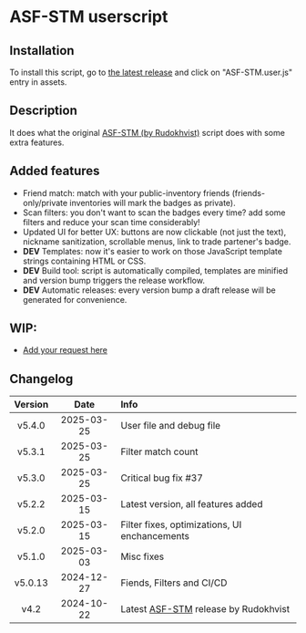 # ASF-STM userscript

## Installation
To install this script, go to [the latest release](https://github.com/iBreakEverything/ASF-STM-Enhancement/releases/latest) and click on "ASF-STM.user.js" entry in assets.

## Description
It does what the original [ASF-STM (by Rudokhvist)](https://github.com/Rudokhvist/ASF-STM) script does with some extra features.

## Added features
- Friend match: match with your public-inventory friends (friends-only/private inventories will mark the badges as private).
- Scan filters: you don't want to scan the badges every time? add some filters and reduce your scan time considerably!
- Updated UI for better UX: buttons are now clickable (not just the text), nickname sanitization, scrollable menus, link to trade partener's badge.
- **DEV** Templates: now it's easier to work on those JavaScript template strings containing HTML or CSS.
- **DEV** Build tool: script is automatically compiled, templates are minified and version bump triggers the release workflow.
- **DEV** Automatic releases: every version bump a draft release will be generated for convenience.

## WIP:
- [Add your request here](https://github.com/iBreakEverything/ASF-STM-Enhancement/pulls)

## Changelog
Version | Date | Info
:-: | :-: | :-
v5.4.0 | 2025-03-25 | User file and debug file
v5.3.1 | 2025-03-25 | Filter match count
v5.3.0 | 2025-03-25 | Critical bug fix #37
v5.2.2 | 2025-03-15 | Latest version, all features added
v5.2.0 | 2025-03-15 | Filter fixes, optimizations, UI enchancements
v5.1.0 | 2025-03-03 | Misc fixes
v5.0.13 | 2024-12-27 | Fiends, Filters and CI/CD
v4.2 | 2024-10-22 | Latest [ASF-STM](https://github.com/Rudokhvist/ASF-STM) release by Rudokhvist
